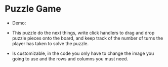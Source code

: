 <h1>Puzzle Game</h1>

- Demo: 

- This puzzle do the next things, write click handlers to drag and drop puzzle pieces onto the board, and keep track of the number of turns the player has taken to solve the puzzle.

- Is customizable, in the code you only have to change the image you going to use and the rows and columns you must need.

